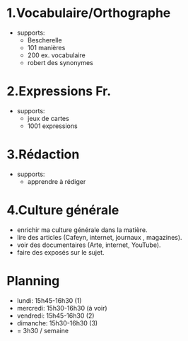 # 1.Vocabulaire/Orthographe

- supports:
	- Bescherelle
	- 101 manières
	- 200 ex. vocabulaire
	- robert des synonymes
 




# 2.Expressions Fr.

- supports:
	- jeux de cartes
	- 1001 expressions


# 3.Rédaction

- supports:
	- apprendre à rédiger

# 4.Culture générale

 - enrichir ma culture générale dans la matière.
- lire des articles (Cafeyn, internet, journaux , magazines).
 - voir des documentaires (Arte, internet, YouTube).
 - faire des exposés sur le sujet.

# Planning

- lundi: 15h45-16h30 (1)
- mercredi:  15h30-16h30 (à voir)
- vendredi: 15h45-16h30 (2)
- dimanche: 15h30-16h30 (3)
- = 3h30 / semaine
